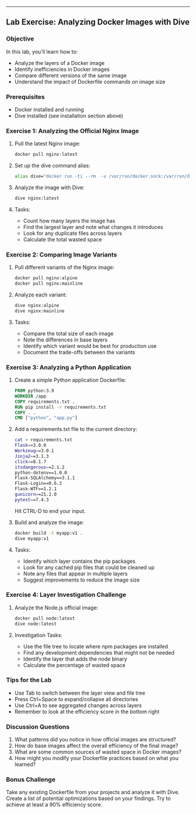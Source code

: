 ---
## Lab Exercise: Analyzing Docker Images with Dive

### Objective
In this lab, you'll learn how to:
- Analyze the layers of a Docker image
- Identify inefficiencies in Docker images
- Compare different versions of the same image
- Understand the impact of Dockerfile commands on image size

### Prerequisites
- Docker installed and running
- Dive installed (see installation section above)

### Exercise 1: Analyzing the Official Nginx Image

1. Pull the latest Nginx image:
   ```bash
   docker pull nginx:latest
   ```

2. Set up the dive command alias:

   ```bash
   alias dive="docker run -ti --rm  -v /var/run/docker.sock:/var/run/docker.sock wagoodman/dive"
   ```

3. Analyze the image with Dive:
   ```bash
   dive nginx:latest
   ```

4. Tasks:
   - Count how many layers the image has
   - Find the largest layer and note what changes it introduces
   - Look for any duplicate files across layers
   - Calculate the total wasted space

### Exercise 2: Comparing Image Variants

1. Pull different variants of the Nginx image:
   ```bash
   docker pull nginx:alpine
   docker pull nginx:mainline
   ```

2. Analyze each variant:
   ```bash
   dive nginx:alpine
   dive nginx:mainline
   ```

3. Tasks:
   - Compare the total size of each image
   - Note the differences in base layers
   - Identify which variant would be best for production use
   - Document the trade-offs between the variants

### Exercise 3: Analyzing a Python Application

1. Create a simple Python application Dockerfile:
   ```dockerfile
   FROM python:3.9
   WORKDIR /app
   COPY requirements.txt .
   RUN pip install -r requirements.txt
   COPY . .
   CMD ["python", "app.py"]
   ```

2. Add a requirements.txt file to the current directory:

   ```bash
   cat > requirements.txt
   Flask==3.0.0
   Werkzeug==3.0.1
   Jinja2==3.1.3
   click==8.1.7
   itsdangerous==2.1.2
   python-dotenv==1.0.0
   Flask-SQLAlchemy==3.1.1
   Flask-Login==0.6.3
   Flask-WTF==1.2.1
   gunicorn==21.2.0
   pytest==7.4.3
   ```

   Hit CTRL-D to end your input.

3. Build and analyze the image:
   ```bash
   docker build -t myapp:v1 .
   dive myapp:v1
   ```

4. Tasks:
   - Identify which layer contains the pip packages
   - Look for any cached pip files that could be cleaned up
   - Note any files that appear in multiple layers
   - Suggest improvements to reduce the image size

### Exercise 4: Layer Investigation Challenge

1. Analyze the Node.js official image:
   ```bash
   docker pull node:latest
   dive node:latest
   ```

2. Investigation Tasks:
   - Use the file tree to locate where npm packages are installed
   - Find any development dependencies that might not be needed
   - Identify the layer that adds the node binary
   - Calculate the percentage of wasted space

### Tips for the Lab
- Use Tab to switch between the layer view and file tree
- Press Ctrl+Space to expand/collapse all directories
- Use Ctrl+A to see aggregated changes across layers
- Remember to look at the efficiency score in the bottom right

### Discussion Questions
1. What patterns did you notice in how official images are structured?
2. How do base images affect the overall efficiency of the final image?
3. What are some common sources of wasted space in Docker images?
4. How might you modify your Dockerfile practices based on what you learned?

### Bonus Challenge
Take any existing Dockerfile from your projects and analyze it with Dive. Create a list of potential optimizations based on your findings. Try to achieve at least a 90% efficiency score.
